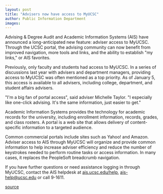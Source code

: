 ```yaml
---
layout: post
title: "Advisers now have access to MyUCSC"
author: Public Information Department
images:
---
```


Advising & Degree Audit and Academic Information Systems (AIS) have announced a long-anticipated new feature: adviser access to MyUCSC. Through the UCSC portal, the advising community can now benefit from improved navigation, more tools and links, and the ability to establish "my links," or AIS favorites.

Previously, only faculty and students had access to MyUCSC. In a series of discussions last year with advisers and department managers, providing access to MyUCSC was often mentioned as a top priority. As of January 5, this access is available to all advisers, including college, department, and student affairs advisers.

"I'm a big fan of portal access", said adviser Michelle Taylor. "I especially like one-click advising. It's the same information, just easier to get."

Academic Information Systems provides the technology for academic records for the university, including enrollment information, records, grades, and class rosters. A portal is a web site that allows delivery of content-specific information to a targeted audience.

Common commercial portals include sites such as Yahoo! and Amazon. Adviser access to AIS through MyUCSC will organize and provide common information to help increase adviser efficiency and reduce the number of keystrokes needed to perform routine tasks or access information. In many cases, it replaces the PeopleSoft breadcrumb navigation.

If you have further questions or need assistance logging in through MyUCSC, contact the AIS helpdesk at [ais.ucsc.edu/help][1], [ais-help@ucsc.edu][2] or call 9-1611.

[1]: mailto:ais.ucsc.edu/help
[2]: mailto:ais-help@ucsc.edu

[source](http://www1.ucsc.edu/currents/05-06/01-30/brief-ais.asp "Permalink to brief-ais")
